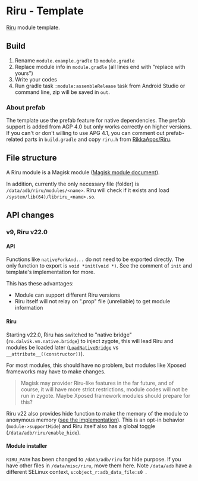 # Riru - Template

[Riru](https://github.com/RikkaApps/Riru) module template.

## Build

1. Rename `module.example.gradle` to `module.gradle`
2. Replace module info in `module.gradle` (all lines end with "replace with yours")
3. Write your codes
4. Run gradle task `:module:assembleRelease` task from Android Studio or command line, zip will be saved in `out`.

### About prefab

The template use the prefab feature for native dependencies. The prefab support is added from AGP 4.0 but only works correctly on higher versions.
If you can't or don't willing to use APG 4.1, you can comment out prefab-related parts in `build.gradle` and copy `riru.h` from [RikkaApps/Riru](https://github.com/RikkaApps/Riru/blob/master/module/src/main/cpp/include/riru.h).

## File structure

A Riru module is a Magisk module ([Magisk module document](https://topjohnwu.github.io/Magisk/guides.html#magisk-modules)).

In addition, currently the only necessary file (folder) is `/data/adb/riru/modules/<name>`. Riru will check if it exists and load `/system/lib(64)/libriru_<name>.so`.

## API changes

### v9, Riru v22.0

#### API

Functions like `nativeForkAnd...` do not need to be exported directly. The only function to export is `void *init(void *)`. See the comment of `init` and template's implementation for more.

This has these advantages:

* Module can support different Riru versions
* Riru itself will not relay on ".prop" file (unreliable) to get module information

#### Riru

Starting v22.0, Riru has switched to "native bridge" (`ro.dalvik.vm.native.bridge`) to inject zygote, this will lead Riru and modules be loaded later ([`LoadNativeBridge`](https://cs.android.com/android/platform/superproject/+/android-11.0.0_r1:art/libnativebridge/native_bridge.cc;l=227) vs `__attribute__((constructor))`).

For most modules, this should have no problem, but modules like Xposed frameworks may have to make changes.

> Magisk may provider Riru-like features in the far future, and of course, it will have more strict restrictions, module codes will not be run in zygote. Maybe Xposed framework modules should prepare for this?

Riru v22 also provides hide function to make the memory of the module to anonymous memory ([see the implementation](https://github.com/RikkaApps/Riru/blob/master/core/src/main/cpp/hide.cpp)). This is an opt-in behavior (`module->supportHide`) and Riru itself also has a global toggle (`/data/adb/riru/enable_hide`).

#### Module installer

`RIRU_PATH` has been changed to `/data/adb/riru` for hide purpose. If you have other files in `/data/misc/riru`, move them here. Note `/data/adb` have a different SELinux context, `u:object_r:adb_data_file:s0 `.